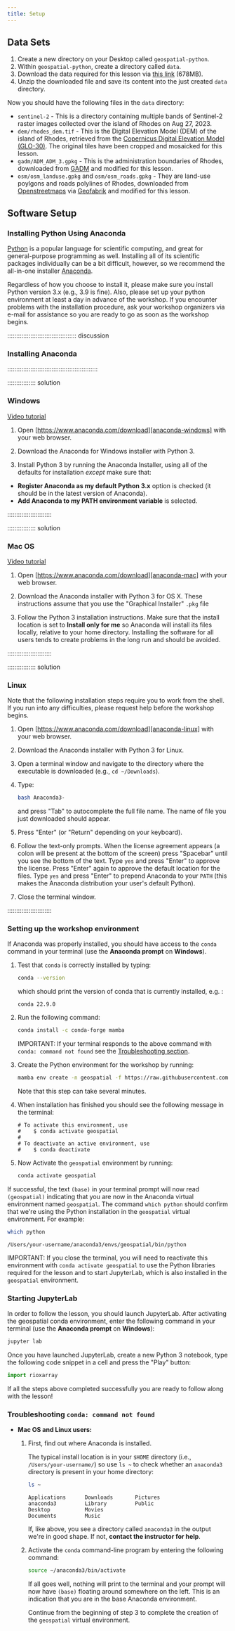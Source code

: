 ```yaml
---
title: Setup
---
```


## Data Sets

1. Create a new directory on your Desktop called `geospatial-python`.
2. Within `geospatial-python`, create a directory called `data`.
3. Download the data required for this lesson via [this link](https://figshare.com/ndownloader/articles/25721754/versions/3) (678MB).
4. Unzip the downloaded file and save its content into the just created `data` directory.

Now you should have the following files in the `data` directory:

- `sentinel-2` - This is a directory containing multiple bands of Sentinel-2 raster images collected over the island of Rhodes on Aug 27, 2023. 
- `dem/rhodes_dem.tif` - This is the Digital Elevation Model (DEM) of the island of Rhodes, retrieved from the [Copernicus Digital Elevation Model (GLO-30)](https://spacedata.copernicus.eu/collections/copernicus-digital-elevation-model). The original tiles have been cropped and mosaicked for this lesson.
- `gadm/ADM_ADM_3.gpkg` - This is the administration boundaries of Rhodes, downloaded from [GADM](https://gadm.org/) and modified for this lesson.
- `osm/osm_landuse.gpkg` and `osm/osm_roads.gpkg` - They are land-use poylgons and roads polylines of Rhodes, downloaded from [Openstreetmaps](www.openstreetmaps.org) via [Geofabrik](https://www.geofabrik.de/data/download.html) and modified for this lesson.

## Software Setup

### Installing Python Using Anaconda

[Python][python] is a popular language for scientific computing, and great for
general-purpose programming as well. Installing all of its scientific packages
individually can be a bit difficult, however, so we recommend the all-in-one
installer [Anaconda][anaconda].

Regardless of how you choose to install it, please make sure you install Python
version 3.x (e.g., 3.9 is fine). Also, please set up your python environment at
least a day in advance of the workshop.  If you encounter problems with the
installation procedure, ask your workshop organizers via e-mail for assistance so
you are ready to go as soon as the workshop begins.

::::::::::::::::::::::::::::::::::::::: discussion

### Installing Anaconda

:::::::::::::::::::::::::::::::::::::::::::::::::::

:::::::::::::::: solution

### Windows

[Video tutorial][video-windows]

1. Open [https://www.anaconda.com/download][anaconda-windows] with your web browser.

2. Download the Anaconda for Windows installer with Python 3.

3. Install Python 3 by running the Anaconda Installer, using all of the defaults for installation *except* make sure that:
  * **Register Anaconda as my default Python 3.x** option is checked (it should be in the latest version of Anaconda).
  * **Add Anaconda to my PATH environment variable** is selected.


:::::::::::::::::::::::::

:::::::::::::::: solution

### Mac OS

[Video tutorial][video-mac]

1. Open [https://www.anaconda.com/download][anaconda-mac] with your web browser.

2. Download the Anaconda installer with Python 3 for OS X. These instructions assume that you use the "Graphical Installer" `.pkg` file

3. Follow the Python 3 installation instructions. Make sure that the install location is set to **Install only for me** so Anaconda will install its files locally, relative to your home directory. Installing the software for all users tends to create problems in the long run and should be avoided.

:::::::::::::::::::::::::


:::::::::::::::: solution

### Linux

Note that the following installation steps require you to work from the shell.
If you run into any difficulties, please request help before the workshop begins.

1. Open [https://www.anaconda.com/download][anaconda-linux] with your web browser.

2. Download the Anaconda installer with Python 3 for Linux.

3. Open a terminal window and navigate to the directory where the executable is downloaded (e.g., `cd ~/Downloads`).

4. Type:

   ```bash
   bash Anaconda3-
   ```

   and press "Tab" to autocomplete the full file name. The name of file you just downloaded should appear.

5. Press "Enter" (or "Return" depending on your keyboard).

6. Follow the text-only prompts.  When the license agreement appears (a colon will be present at the bottom of the screen) press "Spacebar" until you see the bottom of the text. Type `yes` and press "Enter" to approve the license. Press "Enter" again to approve the default location for the files. Type `yes` and press "Enter" to prepend Anaconda to your `PATH` (this makes the Anaconda distribution your user's default Python).

7. Close the terminal window.

:::::::::::::::::::::::::


### Setting up the workshop environment

If Anaconda was properly installed, you should have access to the `conda`
command in your terminal (use the **Anaconda prompt** on **Windows**).

1. Test that `conda` is correctly installed by typing:

   ```bash
   conda --version
   ```

   which should print the version of conda that is currently installed, e.g. :

   ```output
   conda 22.9.0
   ```

2. Run the following command:

   ```bash
   conda install -c conda-forge mamba
   ```

   IMPORTANT: If your terminal responds to the above command with `conda: command not found` see the [Troubleshooting section](#troubleshooting-conda-command-not-found).

3. Create the Python environment for the workshop by running:

   ```bash
   mamba env create -n geospatial -f https://raw.githubusercontent.com/carpentries-incubator/geospatial-python/main/files/environment.yaml
   ```

   Note that this step can take several minutes.

4. When installation has finished you should see the following message in the terminal:

   ```output
   # To activate this environment, use
   #    $ conda activate geospatial
   #
   # To deactivate an active environment, use
   #    $ conda deactivate
   ```

5. Now Activate the `geospatial` environment by running:

   ```bash
   conda activate geospatial
   ```

If successful, the text `(base)` in your terminal prompt will now read
`(geospatial)` indicating that you are now in the Anaconda virtual environment
named `geospatial`. The command `which python` should confirm that we're using
the Python installation in the `geospatial` virtual environment. For example:

```bash
which python
```

```output
/Users/your-username/anaconda3/envs/geospatial/bin/python
```

IMPORTANT: If you close the terminal, you will need to reactivate this
environment with `conda activate geospatial` to use the Python libraries
required for the lesson and to start JupyterLab, which is also installed in the
`geospatial` environment.

### Starting JupyterLab

In order to follow the lesson, you should launch JupyterLab. After activating the
geospatial conda environment, enter the following command in your terminal (use the **Anaconda prompt** on **Windows**):

```bash
jupyter lab
```

Once you have launched JupyterLab, create a new Python 3 notebook, type the following code snippet in a cell and press the "Play" button:

```python
import rioxarray
```

If all the steps above completed successfully you are ready to follow along with the lesson!

### Troubleshooting `conda: command not found`

* **Mac OS and Linux users:**

  1. First, find out where Anaconda is installed.

     The typical install location is in your `$HOME` directory (i.e., `/Users/your-username/`) so use `ls ~` to check whether an `anaconda3` directory is present in your home directory:

     ```bash
     ls ~
     ```

     ```output
     Applications      Downloads       Pictures
     anaconda3         Library         Public
     Desktop           Movies
     Documents         Music
     ```

     If, like above, you see a directory called `anaconda3` in the output we're in good shape. If not, **contact the instructor for help**.

  2. Activate the `conda` command-line program by entering the following command:

     ```bash
     source ~/anaconda3/bin/activate
     ```
     If all goes well, nothing will print to the terminal and your prompt will now have `(base)` floating around somewhere
     on the left. This is an indication that you are in the base Anaconda environment.

     Continue from the beginning of step 3 to complete the creation of the `geospatial` virtual environment.


[anaconda]: https://www.anaconda.com/
[anaconda-mac]: https://www.anaconda.com/download/#macos
[anaconda-linux]: https://www.anaconda.com/download/#linux
[anaconda-windows]: https://www.anaconda.com/download/#windows
[python]: https://python.org
[video-mac]: https://www.youtube.com/watch?v=TcSAln46u9U
[video-windows]: https://www.youtube.com/watch?v=xxQ0mzZ8UvA